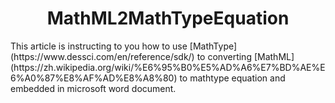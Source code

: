 <h1 align="center">MathML2MathTypeEquation</h1>
This article is instructing to you how to use [MathType](https://www.dessci.com/en/reference/sdk/) to converting [MathML](https://zh.wikipedia.org/wiki/%E6%95%B0%E5%AD%A6%E7%BD%AE%E6%A0%87%E8%AF%AD%E8%A8%80) to mathtype equation and embedded in microsoft word document.




